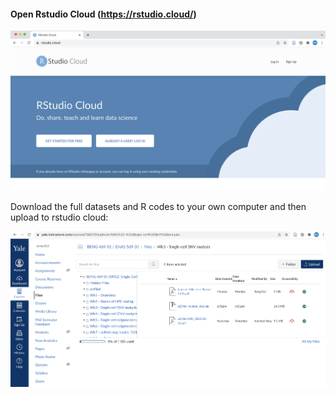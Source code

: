 #### Open Rstudio Cloud (https://rstudio.cloud/)

<p><img width="700" src="https://github.com/MingyuYang-Yale/BENG469/blob/main/SP21/Assignment2/2021-02-25/rstudio.png" alt="foo bar" title="train &amp; tracks" /></p>

Download the full datasets and R codes to your own computer and then upload to rstudio cloud:

<p><img width="700" src="https://github.com/MingyuYang-Yale/BENG469/blob/main/SP21/Assignment2/2021-02-25/canvas.png" alt="foo bar" title="train &amp; tracks" /></p>
